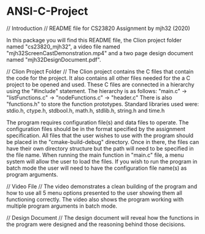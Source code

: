 # ANSI-C-Project
// Introduction //
README file for CS23820 Assignment by mjh32 (2020)

In this package you will find this README file, the Clion project folder named "cs23820_mjh32", a video file named "mjh32ScreenCastDemonstration.mp4" and a two page design document named "mjh32DesignDocument.pdf".

// Clion Project Folder //
The Clion project contains the C files that contain the code for the project. It also contains all other files needed for the a C project to be opened and used.
These C files are connected in a hierarchy using the "#include" statement. The hierarchy is as follows: "main.c" -> "listFunctions.c" -> "nodeFunctions.c" -> "header.c"
There is also "functions.h" to store the function prototypes.
Standard libraries used were: stdio.h, ctype.h, stdbool.h, math.h, stdlib.h, string.h and time.h

The program requires configuration file(s) and data files to operate. The configuration files should be in the format specified by the assignment specification.
All files that the user wishes to use with the program should be placed in the "cmake-build-debug" directory. Once in there, the files can have their own directory structure but the path will need to be specified in the file name.
When running the main function in "main.c" file, a menu system will allow the user to load the files.
If you wish to run the program in batch mode the user will need to have the configuration file name(s) as program arguments.

// Video File //
The video demonstrates a clean building of the program and how to use all 5 menu options presented to the user showing them all functioning correctly.
The video also shows the program working with multiple program arguments in batch mode.

// Design Document //
The design document will reveal how the functions in the program were designed and the reasoning behind those decisions.
